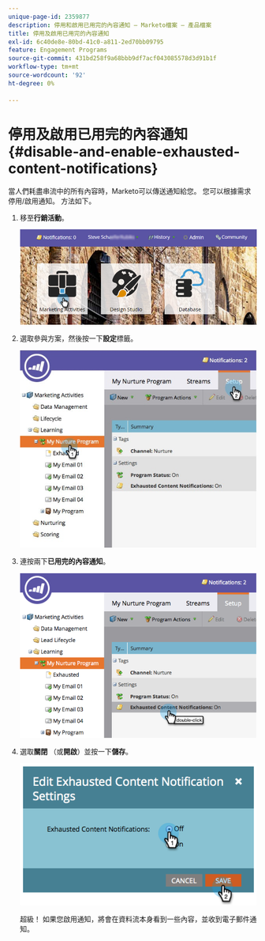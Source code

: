 ```yaml
---
unique-page-id: 2359877
description: 停用和啟用已用完的內容通知 — Marketo檔案 — 產品檔案
title: 停用及啟用已用完的內容通知
exl-id: 6c40de8e-80bd-41c0-a811-2ed70bb09795
feature: Engagement Programs
source-git-commit: 431bd258f9a68bbb9df7acf043085578d3d91b1f
workflow-type: tm+mt
source-wordcount: '92'
ht-degree: 0%

---
```


# 停用及啟用已用完的內容通知 {#disable-and-enable-exhausted-content-notifications}

當人們耗盡串流中的所有內容時，Marketo可以傳送通知給您。 您可以根據需求停用/啟用通知。 方法如下。

1. 移至&#x200B;**行銷活動**。

   ![](assets/login-marketing-activities-1.png)

1. 選取參與方案，然後按一下&#x200B;**設定**&#x200B;標籤。

   ![](assets/setuptab.jpg)

1. 連按兩下&#x200B;**已用完的內容通知**。

   ![](assets/image2014-9-15-17-3a28-3a11.png)

1. 選取&#x200B;**關閉** （或&#x200B;**開啟**）並按一下&#x200B;**儲存**。

   ![](assets/image2014-9-15-17-3a28-3a15.png)

   超級！ 如果您啟用通知，將會在資料流本身看到一些內容，並收到電子郵件通知。
